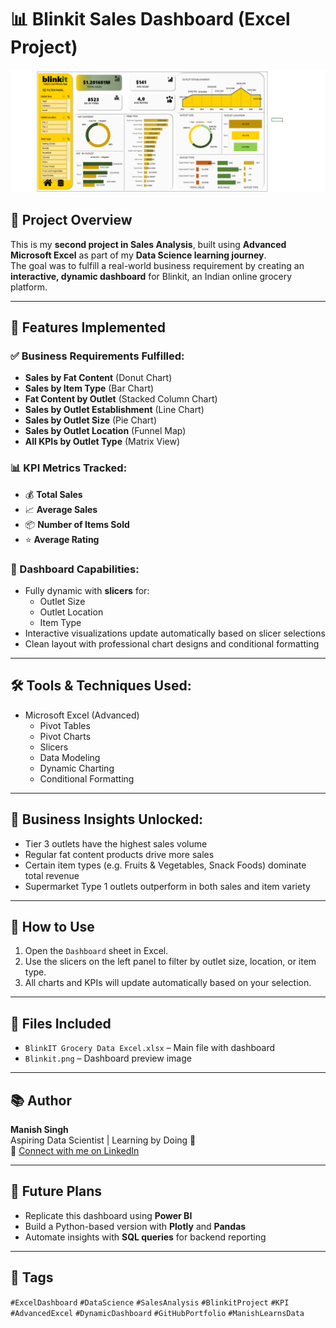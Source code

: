# 📊 Blinkit Sales Dashboard (Excel Project)

![Dashboard Preview](Blinkit.png) 

## 📌 Project Overview
This is my **second project in Sales Analysis**, built using **Advanced Microsoft Excel** as part of my **Data Science learning journey**.  
The goal was to fulfill a real-world business requirement by creating an **interactive, dynamic dashboard** for Blinkit, an Indian online grocery platform.

---

## 🚀 Features Implemented

### ✅ Business Requirements Fulfilled:
- **Sales by Fat Content** (Donut Chart)
- **Sales by Item Type** (Bar Chart)
- **Fat Content by Outlet** (Stacked Column Chart)
- **Sales by Outlet Establishment** (Line Chart)
- **Sales by Outlet Size** (Pie Chart)
- **Sales by Outlet Location** (Funnel Map)
- **All KPIs by Outlet Type** (Matrix View)

### 📊 KPI Metrics Tracked:
- 💰 **Total Sales**  
- 📈 **Average Sales**  
- 📦 **Number of Items Sold**  
- ⭐ **Average Rating**

### 🧠 Dashboard Capabilities:
- Fully dynamic with **slicers** for:
  - Outlet Size  
  - Outlet Location  
  - Item Type  
- Interactive visualizations update automatically based on slicer selections
- Clean layout with professional chart designs and conditional formatting

---

## 🛠 Tools & Techniques Used:
- Microsoft Excel (Advanced)
  - Pivot Tables  
  - Pivot Charts  
  - Slicers  
  - Data Modeling  
  - Dynamic Charting  
  - Conditional Formatting

---

## 🎯 Business Insights Unlocked:
- Tier 3 outlets have the highest sales volume  
- Regular fat content products drive more sales  
- Certain item types (e.g. Fruits & Vegetables, Snack Foods) dominate total revenue  
- Supermarket Type 1 outlets outperform in both sales and item variety  

---

## 📎 How to Use
1. Open the `Dashboard` sheet in Excel.
2. Use the slicers on the left panel to filter by outlet size, location, or item type.
3. All charts and KPIs will update automatically based on your selection.

---

## 📁 Files Included
- `BlinkIT Grocery Data Excel.xlsx` – Main file with dashboard
- `Blinkit.png` – Dashboard preview image

---

## 📚 Author
**Manish Singh**  
Aspiring Data Scientist | Learning by Doing 🚀  
🔗 [Connect with me on LinkedIn](https://www.linkedin.com/in/manishsingh2217) 

---

## 📌 Future Plans
- Replicate this dashboard using **Power BI**  
- Build a Python-based version with **Plotly** and **Pandas**  
- Automate insights with **SQL queries** for backend reporting

---

## 🔖 Tags
`#ExcelDashboard` `#DataScience` `#SalesAnalysis` `#BlinkitProject` `#KPI` `#AdvancedExcel` `#DynamicDashboard` `#GitHubPortfolio` `#ManishLearnsData`
